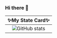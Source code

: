 ### Hi there 👋
|✨My State Card✨|
|:---:|
|![GitHub stats](https://github-readme-stats.vercel.app/api?username=Nunu-0&show_icons=true&theme=buefy)|

<!--
**Nunu-0/Nunu-0** is a ✨ _special_ ✨ repository because its `README.md` (this file) appears on your GitHub profile.

Here are some ideas to get you started:

- 🔭 I’m currently working on ...
- 🌱 I’m currently learning ...
- 👯 I’m looking to collaborate on ...
- 🤔 I’m looking for help with ...
- 💬 Ask me about ...
- 📫 How to reach me: ...
- 😄 Pronouns: ...
- ⚡ Fun fact: ...
-->
